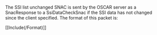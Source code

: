 The SSI list unchanged SNAC is sent by the OSCAR server as a SnacResponse to a SsiDataCheckSnac if the SSI data has not changed since the client specified. The format of this packet is:

[[Include(/Format)]]

